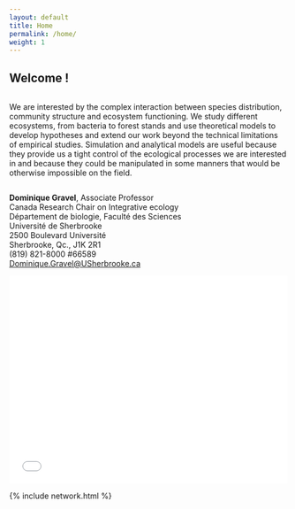 ```yaml
---
layout: default
title: Home
permalink: /home/
weight: 1
---
```


## Welcome !

<div class="row">
  <div class="large-7 columns">

  <p>We are interested by the complex interaction between species distribution, community structure and ecosystem functioning. We study different ecosystems, from bacteria to forest stands and use theoretical models to develop hypotheses and extend our work beyond the technical limitations of empirical studies. Simulation and analytical models are useful because they provide us a tight control of the ecological processes we are interested in and because they could be manipulated in some manners that would be otherwise impossible on the field.</p>
  </div>
  <div class="large-5 columns">
  <p>
  <b>Dominique Gravel</b>, Associate Professor <br>
  Canada Research Chair on Integrative ecology <br>
  Département de biologie, Faculté des Sciences<br>
  Université de Sherbrooke<br>
  2500 Boulevard Université<br>
  Sherbrooke, Qc., J1K 2R1<br>
  (819) 821-8000 #66589 <br>
  <a href="mailto:Dominique.Gravel@USherbrooke.ca">Dominique.Gravel@USherbrooke.ca</a>
  </p>
  </div>
</div>

<iframe src="/keyword_cloud.html" width="100%" height="375px" frameBorder="0"></iframe> 

{% include network.html %}
